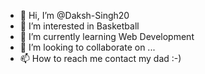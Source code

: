 - 👋 Hi, I’m @Daksh-Singh20
- 👀 I’m interested in Basketball
- 🌱 I’m currently learning Web Development
- 💞️ I’m looking to collaborate on ...
- 📫 How to reach me contact my dad :-)

<!---
Daksh-Singh20/Daksh-Singh20 is a ✨ special ✨ repository because its `README.md` (this file) appears on your GitHub profile.
You can click the Preview link to take a look at your changes.
--->
